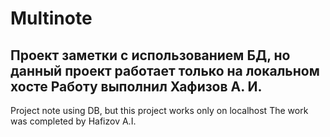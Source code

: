 # Multinote

Проект заметки с использованием БД, но данный проект работает только на локальном хосте
Работу выполнил Хафизов А. И.
---
Project note using DB, but this project works only on localhost
The work was completed by Hafizov A.I.
